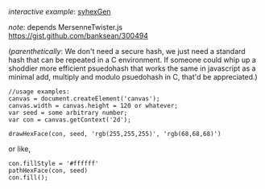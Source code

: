 *interactive example*: [syhexGen](http://makopool.com/syhexGen.html)

*note*: depends MersenneTwister.js   https://gist.github.com/banksean/300494

(*parenthetically*: We don't need a secure hash, we just need a standard hash that can be repeated in a C environment. If someone could whip up a shoddier more efficient psuedohash that works the same in javascript as a minimal add, multiply and modulo psuedohash in C, that'd be appreciated.)


	//usage examples:
	canvas = document.createElement('canvas');
	canvas.width = canvas.height = 120 or whatever;
	var seed = some arbitrary number;
	var con = canvas.getContext('2d');
	
	drawHexFace(con, seed, 'rgb(255,255,255)', 'rgb(68,68,68)')
	
or like,

	con.fillStyle = '#ffffff'
	pathHexFace(con, seed)
	con.fill();